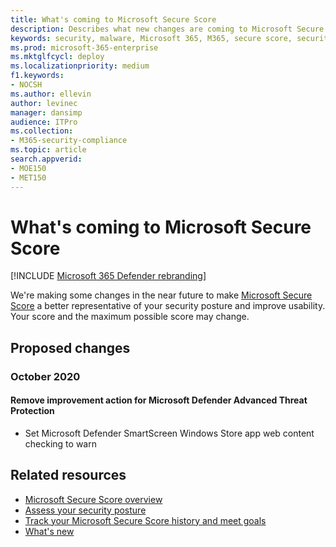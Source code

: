 ```yaml
---
title: What's coming to Microsoft Secure Score
description: Describes what new changes are coming to Microsoft Secure Score in the Microsoft 365 security center.
keywords: security, malware, Microsoft 365, M365, secure score, security center, improvement actions
ms.prod: microsoft-365-enterprise
ms.mktglfcycl: deploy
ms.localizationpriority: medium
f1.keywords:
- NOCSH
ms.author: ellevin
author: levinec
manager: dansimp
audience: ITPro
ms.collection: 
- M365-security-compliance  
ms.topic: article
search.appverid: 
- MOE150
- MET150
---
```


# What's coming to Microsoft Secure Score

[!INCLUDE [Microsoft 365 Defender rebranding](../includes/microsoft-defender.md)]


We're making some changes in the near future to make [Microsoft Secure Score](microsoft-secure-score.md) a better representative of your security posture and improve usability. Your score and the maximum possible score may change.

## Proposed changes

### October 2020
#### Remove improvement action for Microsoft Defender Advanced Threat Protection
- Set Microsoft Defender SmartScreen Windows Store app web content checking to warn

## Related resources

- [Microsoft Secure Score overview](microsoft-secure-score.md)
- [Assess your security posture](microsoft-secure-score-improvement-actions.md)
- [Track your Microsoft Secure Score history and meet goals](microsoft-secure-score-history-metrics-trends.md)
- [What's new](microsoft-secure-score-whats-new.md)
